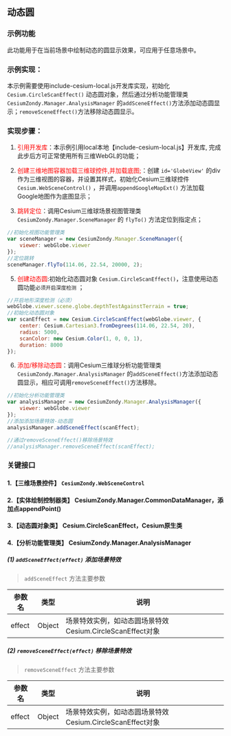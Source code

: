## 动态圆

### 示例功能

此功能用于在当前场景中绘制动态的圆显示效果，可应用于任意场景中。

### 示例实现：

本示例需要使用include-cesium-local.js开发库实现，初始化 `Cesium.CircleScanEffect()` 动态圆对象，然后通过分析功能管理类`CesiumZondy.Manager.AnalysisManager` 的`addSceneEffect()`方法添加动态圆显示；`removeSceneEffect()`方法移除动态圆显示。

### 实现步骤：

1. <font color=red>引用开发库</font>：本示例引用local本地【include-cesium-local.js】开发库, 完成此步后方可正常使用所有三维WebGL的功能；

2. <font color=red>创建三维地图容器加载三维球控件,并加载底图;</font>：创建 `id='GlobeView'` 的div作为三维视图的容器，并设置其样式，初始化Cesium三维球控件 `Cesium.WebSceneControl()` ，并调用`appendGoogleMapExt()` 方法加载Google地图作为底图显示；

3. <font color=red>跳转定位</font>：调用Cesium三维球场景视图管理类 `CesiumZondy.Manager.SceneManager` 的 `flyTo()` 方法定位到指定点；

``` Javascript
//初始化视图功能管理类
var sceneManager = new CesiumZondy.Manager.SceneManager({
    viewer: webGlobe.viewer
});
//定位跳转
sceneManager.flyTo(114.06, 22.54, 20000, 2);
```

5. <font color=red>创建动态圆</font>:初始化动态圆对象 `Cesium.CircleScanEffect()`，注意使用动态圆功能`必须开启深度检测` ； 

``` Javascript
//开启地形深度检测（必须）
webGlobe.viewer.scene.globe.depthTestAgainstTerrain = true;
//初始化动态圆对象
var scanEffect = new Cesium.CircleScanEffect(webGlobe.viewer, {
    center: Cesium.Cartesian3.fromDegrees(114.06, 22.54, 20),
    radius: 5000,
    scanColor: new Cesium.Color(1, 0, 0, 1),
    duration: 8000
});
```

6. <font color=red>添加/移除动态圆</font>：调用Cesium三维球分析功能管理类`CesiumZondy.Manager.AnalysisManager` 的`addSceneEffect()`方法添加动态圆显示，相应可调用`removeSceneEffect()`方法移除。

``` Javascript
//初始化分析功能管理类
var analysisManager = new CesiumZondy.Manager.AnalysisManager({
    viewer: webGlobe.viewer
});
//添加添加场景特效-动态圆
analysisManager.addSceneEffect(scanEffect);

//通过removeSceneEffect()移除场景特效
//analysisManager.removeSceneEffect(scanEffect);
```

### 关键接口

#### 1.【三维场景控件】 `CesiumZondy.WebSceneControl` 

#### 2.【实体绘制控制器类】 CesiumZondy.Manager.CommonDataManager，添加点appendPoint()

#### 3.【动态圆对象类】 Cesium.CircleScanEffect，Cesium原生类

#### 4.【分析功能管理类】 CesiumZondy.Manager.AnalysisManager

##### (1) `addSceneEffect(effect)` 添加场景特效
> `addSceneEffect` 方法主要参数

|参数名|类型|说明|
|-|-|-|
|effect|Object|场景特效实例，如动态圆场景特效Cesium.CircleScanEffect对象|

##### (2) `removeSceneEffect(effect)` 移除场景特效
> `removeSceneEffect` 方法主要参数

|参数名|类型|说明|
|-|-|-|
|effect|Object|场景特效实例，如动态圆场景特效Cesium.CircleScanEffect对象|
